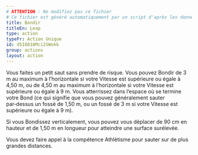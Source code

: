 ```yaml
---
# ATTENTION : Ne modifiez pas ce fichier
# Ce fichier est généré automatiquement par un script d'après les données du module Foundry VTT officiel et de sa traduction
title: Bondir
titleEn: Leap
type: action
typeFr: Action Unique
id: d5I6018Mci2SWokk
group: actions
layout: action
---
```

<p><span id="ctl00_MainContent_DetailedOutput">Vous faites un petit saut sans prendre de risque. Vous pouvez Bondir de 3 m au maximum à l’horizontale si votre Vitesse est supérieure ou égale à 4,50 m, ou de 4,50 m au maximum à l’horizontale si votre Vitesse est supérieure ou égale à 9 m. Vous atterrissez dans l’espace où se termine votre Bond (ce qui signifie que vous pouvez généralement sauter par‑dessus un fossé de 1,50 m, ou un fossé de 3 m si votre Vitesse est supérieure ou égale à 9 m).<br></span></p><p><span id="ctl00_MainContent_DetailedOutput">Si vous Bondissez verticalement, vous pouvez vous déplacer de 90 cm en hauteur et de 1,50 m en longueur pour atteindre une surface surélevée.<br></span></p><p><span id="ctl00_MainContent_DetailedOutput">Vous devez faire appel à la compétence Athlétisme pour sauter sur de plus grandes distances.</span></p>
